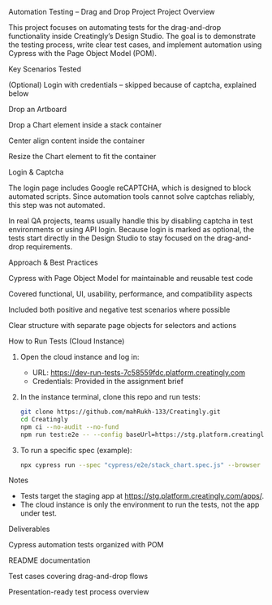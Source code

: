 Automation Testing – Drag and Drop Project
Project Overview

This project focuses on automating tests for the drag-and-drop functionality inside Creatingly’s Design Studio. The goal is to demonstrate the testing process, write clear test cases, and implement automation using Cypress with the Page Object Model (POM).

Key Scenarios Tested

(Optional) Login with credentials – skipped because of captcha, explained below

Drop an Artboard

Drop a Chart element inside a stack container

Center align content inside the container

Resize the Chart element to fit the container

Login & Captcha

The login page includes Google reCAPTCHA, which is designed to block automated scripts. Since automation tools cannot solve captchas reliably, this step was not automated.

In real QA projects, teams usually handle this by disabling captcha in test environments or using API login. Because login is marked as optional, the tests start directly in the Design Studio to stay focused on the drag-and-drop requirements.

Approach & Best Practices

Cypress with Page Object Model for maintainable and reusable test code

Covered functional, UI, usability, performance, and compatibility aspects

Included both positive and negative test scenarios where possible

Clear structure with separate page objects for selectors and actions

How to Run Tests (Cloud Instance)

1. Open the cloud instance and log in:
   - URL: https://dev-run-tests-7c58559fdc.platform.creatingly.com
   - Credentials: Provided in the assignment brief

2. In the instance terminal, clone this repo and run tests:

   ```bash
   git clone https://github.com/mahRukh-133/Creatingly.git
   cd Creatingly
   npm ci --no-audit --no-fund
   npm run test:e2e -- --config baseUrl=https://stg.platform.creatingly.com/apps/
   ```

3. To run a specific spec (example):

   ```bash
   npx cypress run --spec "cypress/e2e/stack_chart.spec.js" --browser chrome --config baseUrl=https://stg.platform.creatingly.com/apps/
   ```

Notes

- Tests target the staging app at https://stg.platform.creatingly.com/apps/.
- The cloud instance is only the environment to run the tests, not the app under test.

Deliverables

Cypress automation tests organized with POM

README documentation

Test cases covering drag-and-drop flows

Presentation-ready test process overview